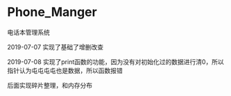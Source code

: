 # Phone_Manger
电话本管理系统

2019-07-07  实现了基础了增删改查

2019-07-08  实现了print函数的功能，因为没有对初始化过的数据进行清0，所以指针认为屯屯屯屯也是数据，所以函数报错

后面实现碎片整理，和内存分布
